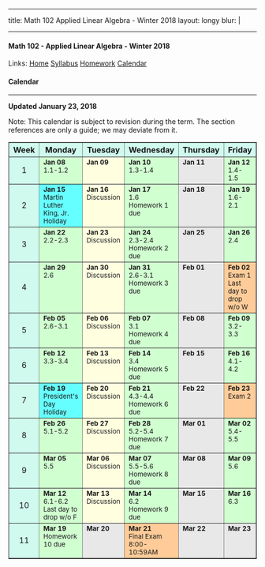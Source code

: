 
---  

title: Math 102 Applied Linear Algebra - Winter 2018
layout: longy
blur: |

---  

#### Math 102 - Applied Linear Algebra - Winter 2018  
  Links: [Home][math102Home]    [Syllabus][math102Syl]    [Homework][math102HW]    [Calendar][math102Cal]
    
   [math102Home]:http://thanghuynh.org/teaching/math102_w18.html
   [math102Syl]:http://thanghuynh.org/teaching/math102_syllabus.html
   [math102HW]:http://thanghuynh.org/teaching/math102_hw.html  
   [math102Cal]:http://thanghuynh.org/teaching/math102_calendar.html

#### Calendar    
---  


**Updated January 23, 2018**

Note: This calendar is subject to revision during the term. The section references are only a guide; we may deviate from it.  

<center>           
<table bgcolor="#D0FAEE" cellpadding="5" cellspacing="0" border="1">
<tbody>
<tr>
    <th width="10%">Week</th>
    <th width="18%">Monday</th>
    <th width="18%">Tuesday</th>
    <th width="18%">Wednesday</th>
    <th width="18%">Thursday</th>
    <th width="18%">Friday</th>
</tr>

<tr>
    <td align="center">1<br></td>
    <td valign="top" bgcolor="#d0ffd0"><b><small>Jan 08</small></b>
        <div align="left"><small>1.1-1.2 <br></small></div></td>
    <td valign="top" bgcolor="#ffffe0"><b><small>Jan 09</small></b>
		<div align="left"><small></small></div></td>
    <td valign="top" bgcolor="#d0ffd0"><b><small>Jan 10</small></b>
        <div align="left"><small>1.3-1.4 <br></small>
	<td valign="top" bgcolor="#E8E8E8"><b><small>Jan 11</small></b>
		<div align="left"><small></small></div></td>
    <td valign="top" bgcolor="#d0ffd0"><b><small>Jan 12</small></b>
        <div align="left"><small>1.4-1.5 <br></small></div></td>
</tr>

<tr>
    <td align="center">2<br></td>
    <td valign="top" bgcolor="#66ffff"><b><small>Jan 15</small></b>
        <div align="left"><small>Martin Luther King, Jr. <br>Holiday</small></div></td>
    <td valign="top" bgcolor="#ffffe0"><b><small>Jan 16</small></b>
		<div align="left"><small>Discussion</small></div></td>
    <td valign="top" bgcolor="#d0ffd0"><b><small>Jan 17</small></b>
        <div align="left"><small>1.6 <br>Homework 1 due</small></div></td>
	<td valign="top" bgcolor="#E8E8E8"><b><small>Jan 18</small></b>
		<div align="left"><small></small></div></td>
    <td valign="top" bgcolor="#d0ffd0"><b><small>Jan 19</small></b>
        <div align="left"><small>1.6-2.1 <br></small></div></td>
</tr>

<tr>
    <td align="center">3<br></td>
    <td valign="top" bgcolor="#d0ffd0"><b><small>Jan 22</small></b>
        <div align="left"><small>2.2-2.3 <br></small></div></td>
    <td valign="top" bgcolor="#ffffe0"><b><small>Jan 23</small></b>
		<div align="left"><small>Discussion<br></small></div></td>
    <td valign="top" bgcolor="#d0ffd0"><b><small>Jan 24</small></b>
        <div align="left"><small>2.3-2.4 <br>Homework 2 due</small></div></td>
	<td valign="top" bgcolor="#E8E8E8"><b><small>Jan 25</small></b>
		<div align="left"><small></small></div></td>
    <td valign="top" bgcolor="#d0ffd0"><b><small>Jan 26</small></b>
        <div align="left"><small>2.4 <br></small></div></td>
</tr>

<tr>
    <td align="center">4<br></td>
    <td valign="top" bgcolor="#d0ffd0"><b><small>Jan 29</small></b>
        <div align="left"><small>2.6<br></small></div></td>
	<td valign="top" bgcolor="#ffffe0"><b><small>Jan 30</small></b>
		<div align="left"><small>Discussion</small></div></td>
    <td valign="top" bgcolor="#d0ffd0"><b><small>Jan 31</small></b>
        <div align="left"><small>2.6-3.1 <br>Homework 3 due</small></div></td>
	<td valign="top" bgcolor="#E8E8E8"><b><small>Feb 01</small></b>
		<div align="left"><small></small></div></td>
    <td valign="top" bgcolor="#FFCC99"><b><small>Feb 02</small></b>
		<div align="left"><small>Exam 1 <br>Last day to drop w/o W</small></div></td>
</tr>

<tr>
    <td align="center">5<br></td>
    <td valign="top" bgcolor="#d0ffd0"><b><small>Feb 05</small></b>
        <div align="left"><small>2.6-3.1 <br></small></div></td>
    <td valign="top" bgcolor="#ffffe0"><b><small>Feb 06</small></b>
		<div align="left"><small>Discussion</small></div></td>
    <td valign="top" bgcolor="#d0ffd0"><b><small>Feb 07</small></b>
        <div align="left"><small>3.1 <br>Homework 4 due</small></div></td>
	<td valign="top" bgcolor="#E8E8E8"><b><small>Feb 08</small></b>
		<div align="left"><small></small></div></td>
    <td valign="top" bgcolor="#d0ffd0"><b><small>Feb 09</small></b>
        <div align="left"><small>3.2-3.3 <br></small></div></td>
</tr>

<tr>
    <td align="center">6<br></td>
    <td valign="top" bgcolor="#d0ffd0"><b><small>Feb 12</small></b>
        <div align="left"><small>3.3-3.4 <br></small></div></td>
    <td valign="top" bgcolor="#ffffe0"><b><small>Feb 13</small></b>
		<div align="left"><small>Discussion<br></small></div></td>
    <td valign="top" bgcolor="#d0ffd0"><b><small>Feb 14</small></b>
        <div align="left"><small>3.4 <br>Homework 5 due</small></div></td>
	<td valign="top" bgcolor="#E8E8E8"><b><small>Feb 15</small></b>
		<div align="left"><small></small></div></td>
    <td valign="top" bgcolor="#d0ffd0"><b><small>Feb 16</small></b>
		<div align="left"><small>4.1-4.2<br></small></div></td>
</tr>

<tr>
    <td align="center">7<br></td>
    <td valign="top" bgcolor="#66ffff"><b><small>Feb 19</small></b>
        <div align="left"><small>President's Day <br>Holiday<br></small></div></td>
    <td valign="top" bgcolor="#ffffe0"><b><small>Feb 20</small></b>
		<div align="left"><small>Discussion<br></small></div></td>
    <td valign="top" bgcolor="#d0ffd0"><b><small>Feb 21</small></b>
		<div align="left"><small>4.3-4.4 <br>Homework 6 due</small></div></td>
	<td valign="top" bgcolor="#E8E8E8"><b><small>Feb 22</small></b>
		<div align="left"><small></small></div></td>
    <td valign="top" bgcolor="#FFCC99"><b><small>Feb 23</small></b>
		<div align="left"><small>Exam 2 <br></small></div></td>
</tr>

<tr>
    <td align="center">8<br></td>
    <td valign="top" bgcolor="#d0ffd0"><b><small>Feb 26</small></b>
        <div align="left"><small>5.1-5.2<br></small></div></td>
    <td valign="top" bgcolor="#ffffe0"><b><small>Feb 27</small></b>
		<div align="left"><small>Discussion</small></div></td>
    <td valign="top" bgcolor="#d0ffd0"><b><small>Feb 28</small></b>
        <div align="left"><small>5.2-5.4 <br>Homework 7 due</small></div></td>
	<td valign="top" bgcolor="#E8E8E8"><b><small>Mar 01</small></b>
		<div align="left"><small></small></div></td>
    <td valign="top" bgcolor="#d0ffd0"><b><small>Mar 02</small></b>
		<div align="left"><small>5.4-5.5</small></div></td>
</tr>

<tr>
    <td align="center">9<br></td>
    <td valign="top" bgcolor="#d0ffd0"><b><small>Mar 05</small></b>
		<div align="left"><small>5.5 <br></small></div></td>
    <td valign="top" bgcolor="#ffffe0"><b><small>Mar 06</small></b>
		<div align="left"><small>Discussion</small></div></td>
    <td valign="top" bgcolor="#d0ffd0"><b><small>Mar 07</small></b>
        <div align="left"><small>5.5-5.6 <br>Homework 8 due</small></div></td>
	<td valign="top" bgcolor="#E8E8E8"><b><small>Mar 08</small></b>
        <div align="left"><small></small></div></td>
    <td valign="top" bgcolor="#d0ffd0"><b><small>Mar 09</small></b>
        <div align="left"><small>5.6 <br></small></div></td>
</tr>

<tr>
    <td align="center">10</td>
    <td valign="top" bgcolor="#d0ffd0"><small><b>Mar 12</b></small>
        <div align="left"><small>6.1-6.2 <br>Last day to drop w/o F</small></div></td>
    <td valign="top" bgcolor="#ffffe0"><b><small>Mar 13</small></b>
		<div align="left"><small>Discussion<br></small></div></td>
    <td valign="top" bgcolor="#d0ffd0"><b><small>Mar 14</small></b>
        <div align="left"><small>6.2 <br>Homework 9 due</small></div></td>
	<td valign="top" bgcolor="#E8E8E8"><b><small>Mar 15</small></b>
		<div align="left"><small></small></div></td>
    <td valign="top" bgcolor="#d0ffd0"><b><small>Mar 16</small></b>
        <div align="left"><small>6.3 <br></small></div></td>
</tr>

<tr>
    <td align="center">11</td>
    <td valign="top" bgcolor="#d0ffd0"><b><small>Mar 19</small></b>
	    <div align="left"><small>Homework 10 due</small></div></td>
	<td valign="top" bgcolor="#E8E8E8"><b><small>Mar 20</small></b></td>
    <td valign="top" bgcolor="#FFCC99"><b><small>Mar 21</small></b>
	    <div align="left"><small>Final Exam <br>8:00-10:59AM</small></div></td>
    <td valign="top" bgcolor="#E8E8E8"><b><small>Mar 22</small></b></td>
    <td valign="top" bgcolor="#E8E8E8"><b><small>Mar 23</small></b></td>
</tr>  





